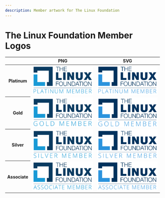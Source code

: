 ```yaml
---
description: Member artwork for The Linux Foundation
---
```


# The Linux Foundation Member Logos

<table class="logos-table">
    <thead>
        <tr>
            <th></th>
            <th>PNG</th>
            <th>SVG</th>
        </tr>
    </thead>
    <tbody>
        <tr>
            <th>Platinum</th>
            <td><a href="horizontal/platinum/tlf-member-horizontal-platinum.png" download><img src="horizontal/platinum/tlf-member-horizontal-platinum.png" width="200"></a></td>
            <td><a href="horizontal/platinum/tlf-member-horizontal-platinum.svg" download><img src="horizontal/platinum/tlf-member-horizontal-platinum.svg" width="200"></a></td>
        </tr>
        <tr>
            <th>Gold</th>
            <td><a href="horizontal/gold/tlf-member-horizontal-gold.png" download><img src="horizontal/gold/tlf-member-horizontal-gold.png" width="200"></a></td>
            <td><a href="horizontal/gold/tlf-member-horizontal-gold.svg" download><img src="horizontal/gold/tlf-member-horizontal-gold.svg" width="200"></a></td>
        </tr>
        <tr>
            <th>Silver</th>
            <td><a href="horizontal/silver/tlf-member-horizontal-silver.png" download><img src="horizontal/silver/tlf-member-horizontal-silver.png" width="200"></a></td>
            <td><a href="horizontal/silver/tlf-member-horizontal-silver.svg" download><img src="horizontal/silver/tlf-member-horizontal-silver.svg" width="200"></a></td>
        </tr>
        <tr>
            <th>Associate</th>
            <td><a href="horizontal/associate/tlf-member-horizontal-associate.png" download><img src="horizontal/associate/tlf-member-horizontal-associate.png" width="200"></a></td>
            <td><a href="horizontal/associate/tlf-member-horizontal-associate.svg" download><img src="horizontal/associate/tlf-member-horizontal-associate.svg" width="200"></a></td>
        </tr>
    </tbody>
</table>

